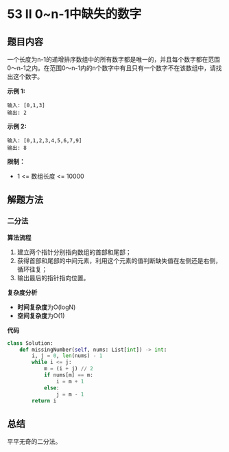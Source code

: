 # 53 II 0~n-1中缺失的数字

## 题目内容

一个长度为n-1的递增排序数组中的所有数字都是唯一的，并且每个数字都在范围0～n-1之内。在范围0～n-1内的n个数字中有且只有一个数字不在该数组中，请找出这个数字。

**示例 1:**

```
输入: [0,1,3]
输出: 2
```

**示例 2:**

```
输入: [0,1,2,3,4,5,6,7,9]
输出: 8
```

**限制：**

* 1 <= 数组长度 <= 10000

## 解题方法

### 二分法

**算法流程**

1. 建立两个指针分别指向数组的首部和尾部；
2. 获得首部和尾部的中间元素，利用这个元素的值判断缺失值在左侧还是右侧，循环往复；
3. 输出最后的指针指向位置。

**复杂度分析**

* **时间复杂度**为O(logN)
* **空间复杂度**为O(1)

**代码**

```python
class Solution:
    def missingNumber(self, nums: List[int]) -> int:
        i, j = 0, len(nums) - 1
        while i <= j:
            m = (i + j) // 2
            if nums[m] == m:
                i = m + 1
            else:
                j = m - 1
        return i 
```

## 总结

平平无奇的二分法。